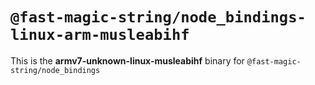 # `@fast-magic-string/node_bindings-linux-arm-musleabihf`

This is the **armv7-unknown-linux-musleabihf** binary for
`@fast-magic-string/node_bindings`
